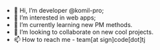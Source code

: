 - 👋 Hi, I’m developer @komil-pro;
- 👀 I’m interested in web apps;
- 🌱 I’m currently learning new PM methods.
- 💞️ I’m looking to collaborate on new cool projects.
- 📫 How to reach me - team[at sign]code[dot]tj

<!---
komil-pro/komil-pro is a ✨ special ✨ repository because its `README.md` (this file) appears on your GitHub profile.
You can click the Preview link to take a look at your changes.
--->
